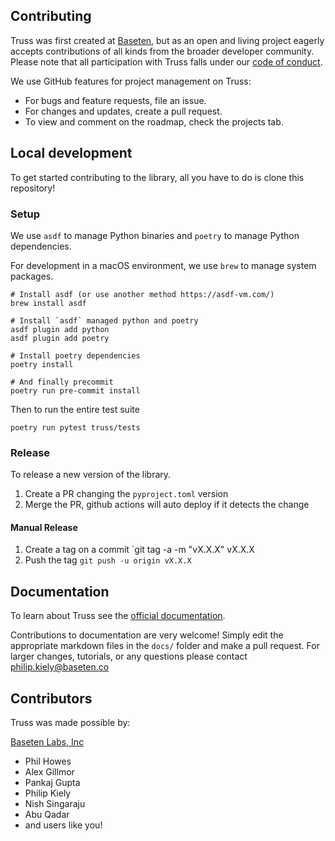 ## Contributing

Truss was first created at [Baseten](https://baseten.co), but as an open and living project eagerly accepts contributions of all kinds from the broader developer community. Please note that all participation with Truss falls under our [code of conduct](CODE_OF_CONDUCT.md).

We use GitHub features for project management on Truss:

* For bugs and feature requests, file an issue.
* For changes and updates, create a pull request.
* To view and comment on the roadmap, check the projects tab.

## Local development

To get started contributing to the library, all you have to do is clone this repository!

### Setup

We use `asdf` to manage Python binaries and `poetry` to manage Python dependencies.

For development in a macOS environment, we use `brew` to manage system packages.

```
# Install asdf (or use another method https://asdf-vm.com/)
brew install asdf

# Install `asdf` managed python and poetry
asdf plugin add python
asdf plugin add poetry

# Install poetry dependencies
poetry install

# And finally precommit
poetry run pre-commit install
```

Then to run the entire test suite

```
poetry run pytest truss/tests
```

### Release

To release a new version of the library.

1. Create a PR changing the `pyproject.toml` version
2. Merge the PR, github actions will auto deploy if it detects the change

#### Manual Release

1. Create a tag on a commit `git tag -a -m "vX.X.X" vX.X.X
2. Push the tag  `git push -u origin vX.X.X`

## Documentation

To learn about Truss see the [official documentation](https://truss.baseten.co).

Contributions to documentation are very welcome! Simply edit the appropriate markdown files in the `docs/` folder and make a pull request. For larger changes, tutorials, or any questions please contact [philip.kiely@baseten.co](mailto:philip.kiely@baseten.co)

## Contributors

Truss was made possible by:

[Baseten Labs, Inc](http://baseten.co)
* Phil Howes
* Alex Gillmor
* Pankaj Gupta
* Philip Kiely
* Nish Singaraju
* Abu Qadar
* and users like you!
